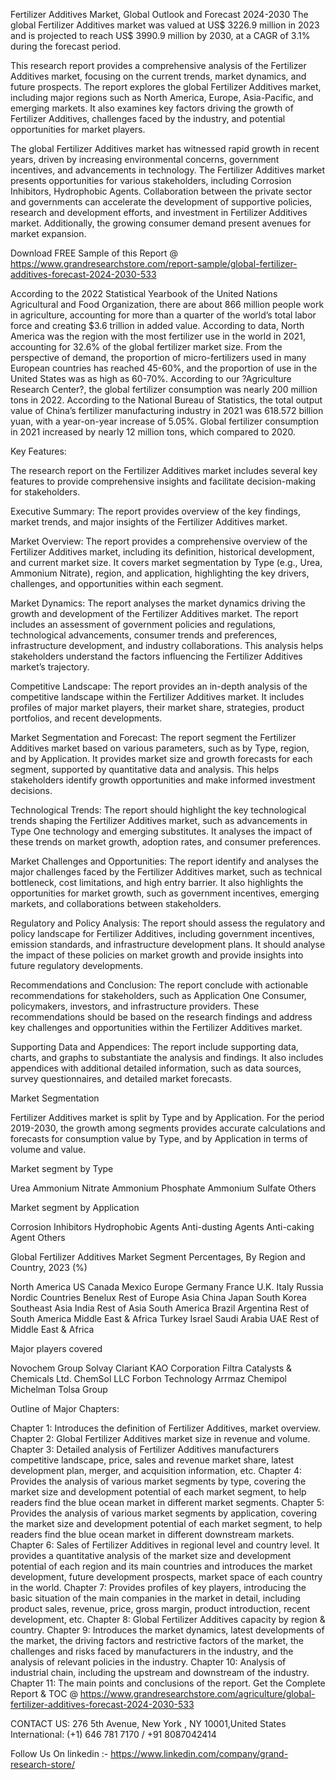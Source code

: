 Fertilizer Additives Market, Global Outlook and Forecast 2024-2030
The global Fertilizer Additives market was valued at US$ 3226.9 million in 2023 and is projected to reach US$ 3990.9 million by 2030, at a CAGR of 3.1% during the forecast period.

This research report provides a comprehensive analysis of the Fertilizer Additives market, focusing on the current trends, market dynamics, and future prospects. The report explores the global Fertilizer Additives market, including major regions such as North America, Europe, Asia-Pacific, and emerging markets. It also examines key factors driving the growth of Fertilizer Additives, challenges faced by the industry, and potential opportunities for market players.

The global Fertilizer Additives market has witnessed rapid growth in recent years, driven by increasing environmental concerns, government incentives, and advancements in technology. The Fertilizer Additives market presents opportunities for various stakeholders, including Corrosion Inhibitors, Hydrophobic Agents. Collaboration between the private sector and governments can accelerate the development of supportive policies, research and development efforts, and investment in Fertilizer Additives market. Additionally, the growing consumer demand present avenues for market expansion.

Download FREE Sample of this Report @ https://www.grandresearchstore.com/report-sample/global-fertilizer-additives-forecast-2024-2030-533

According to the 2022 Statistical Yearbook of the United Nations Agricultural and Food Organization, there are about 866 million people work in agriculture, accounting for more than a quarter of the world’s total labor force and creating $3.6 trillion in added value. According to data, North America was the region with the most fertilizer use in the world in 2021, accounting for 32.6% of the global fertilizer market size. From the perspective of demand, the proportion of micro-fertilizers used in many European countries has reached 45-60%, and the proportion of use in the United States was as high as 60-70%. According to our ?Agriculture Research Center?, the global fertilizer consumption was nearly 200 million tons in 2022. According to the National Bureau of Statistics, the total output value of China’s fertilizer manufacturing industry in 2021 was 618.572 billion yuan, with a year-on-year increase of 5.05%. Global fertilizer consumption in 2021 increased by nearly 12 million tons, which compared to 2020.

Key Features:

The research report on the Fertilizer Additives market includes several key features to provide comprehensive insights and facilitate decision-making for stakeholders.

Executive Summary: The report provides overview of the key findings, market trends, and major insights of the Fertilizer Additives market.

Market Overview: The report provides a comprehensive overview of the Fertilizer Additives market, including its definition, historical development, and current market size. It covers market segmentation by Type (e.g., Urea, Ammonium Nitrate), region, and application, highlighting the key drivers, challenges, and opportunities within each segment.

Market Dynamics: The report analyses the market dynamics driving the growth and development of the Fertilizer Additives market. The report includes an assessment of government policies and regulations, technological advancements, consumer trends and preferences, infrastructure development, and industry collaborations. This analysis helps stakeholders understand the factors influencing the Fertilizer Additives market’s trajectory.

Competitive Landscape: The report provides an in-depth analysis of the competitive landscape within the Fertilizer Additives market. It includes profiles of major market players, their market share, strategies, product portfolios, and recent developments.

Market Segmentation and Forecast: The report segment the Fertilizer Additives market based on various parameters, such as by Type, region, and by Application. It provides market size and growth forecasts for each segment, supported by quantitative data and analysis. This helps stakeholders identify growth opportunities and make informed investment decisions.

Technological Trends: The report should highlight the key technological trends shaping the Fertilizer Additives market, such as advancements in Type One technology and emerging substitutes. It analyses the impact of these trends on market growth, adoption rates, and consumer preferences.

Market Challenges and Opportunities: The report identify and analyses the major challenges faced by the Fertilizer Additives market, such as technical bottleneck, cost limitations, and high entry barrier. It also highlights the opportunities for market growth, such as government incentives, emerging markets, and collaborations between stakeholders.

Regulatory and Policy Analysis: The report should assess the regulatory and policy landscape for Fertilizer Additives, including government incentives, emission standards, and infrastructure development plans. It should analyse the impact of these policies on market growth and provide insights into future regulatory developments.

Recommendations and Conclusion: The report conclude with actionable recommendations for stakeholders, such as Application One Consumer, policymakers, investors, and infrastructure providers. These recommendations should be based on the research findings and address key challenges and opportunities within the Fertilizer Additives market.

Supporting Data and Appendices: The report include supporting data, charts, and graphs to substantiate the analysis and findings. It also includes appendices with additional detailed information, such as data sources, survey questionnaires, and detailed market forecasts.

Market Segmentation

Fertilizer Additives market is split by Type and by Application. For the period 2019-2030, the growth among segments provides accurate calculations and forecasts for consumption value by Type, and by Application in terms of volume and value.

Market segment by Type

Urea
Ammonium Nitrate
Ammonium Phosphate
Ammonium Sulfate
Others

Market segment by Application

Corrosion Inhibitors
Hydrophobic Agents
Anti-dusting Agents
Anti-caking Agent
Others

Global Fertilizer Additives Market Segment Percentages, By Region and Country, 2023 (%)

North America
US
Canada
Mexico
Europe
Germany
France
U.K.
Italy
Russia
Nordic Countries
Benelux
Rest of Europe
Asia
China
Japan
South Korea
Southeast Asia
India
Rest of Asia
South America
Brazil
Argentina
Rest of South America
Middle East & Africa
Turkey
Israel
Saudi Arabia
UAE
Rest of Middle East & Africa

Major players covered

Novochem Group
Solvay
Clariant
KAO Corporation
Filtra Catalysts & Chemicals Ltd.
ChemSol LLC
Forbon Technology
Arrmaz
Chemipol
Michelman
Tolsa Group

Outline of Major Chapters:

Chapter 1: Introduces the definition of Fertilizer Additives, market overview.
Chapter 2: Global Fertilizer Additives market size in revenue and volume.
Chapter 3: Detailed analysis of Fertilizer Additives manufacturers competitive landscape, price, sales and revenue market share, latest development plan, merger, and acquisition information, etc.
Chapter 4: Provides the analysis of various market segments by type, covering the market size and development potential of each market segment, to help readers find the blue ocean market in different market segments.
Chapter 5: Provides the analysis of various market segments by application, covering the market size and development potential of each market segment, to help readers find the blue ocean market in different downstream markets.
Chapter 6: Sales of Fertilizer Additives in regional level and country level. It provides a quantitative analysis of the market size and development potential of each region and its main countries and introduces the market development, future development prospects, market space of each country in the world.
Chapter 7: Provides profiles of key players, introducing the basic situation of the main companies in the market in detail, including product sales, revenue, price, gross margin, product introduction, recent development, etc.
Chapter 8: Global Fertilizer Additives capacity by region & country.
Chapter 9: Introduces the market dynamics, latest developments of the market, the driving factors and restrictive factors of the market, the challenges and risks faced by manufacturers in the industry, and the analysis of relevant policies in the industry.
Chapter 10: Analysis of industrial chain, including the upstream and downstream of the industry.
Chapter 11: The main points and conclusions of the report.
Get the Complete Report & TOC @ https://www.grandresearchstore.com/agriculture/global-fertilizer-additives-forecast-2024-2030-533

CONTACT US:
276 5th Avenue, New York , NY 10001,United States
International: (+1) 646 781 7170 / +91 8087042414

Follow Us On linkedin :- https://www.linkedin.com/company/grand-research-store/
